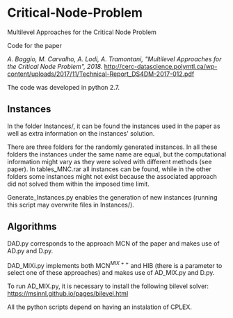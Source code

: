 # Critical-Node-Problem
Multilevel Approaches for the Critical Node Problem

Code for the paper 

*A. Baggio, M. Carvalho, A. Lodi, A. Tramontani, "Multilevel Approaches for the Critical Node Problem", 2018.*
http://cerc-datascience.polymtl.ca/wp-content/uploads/2017/11/Technical-Report_DS4DM-2017-012.pdf

The code was developed in python 2.7. 

## Instances

In the folder Instances/, it can be found the instances used in the paper as well as extra information on the instances' solution.

There are three folders for the randomly generated instances. In all these folders the instances under the same name are equal, but the computational information might vary as they were solved with different methods (see paper). In tables_MNC.rar all instances can be found, while in the other folders some instances might not exist because the associated approach did not solved them within the imposed time limit.

Generate_Instances.py enables the generation of new instances (running this script may overwrite files in Instances/).

## Algorithms

DAD.py corresponds to the approach MCN of the paper and makes use of AD.py and D.py.

DAD_MIXi.py implements both MCN$^{MIX++}$ and HIB (there is a parameter to select one of these approaches) and makes use of AD_MIX.py and D.py.

To run AD_MIX.py, it is necessary to install the following bilevel solver:
https://msinnl.github.io/pages/bilevel.html

All the python scripts depend on having an instalation of CPLEX.

